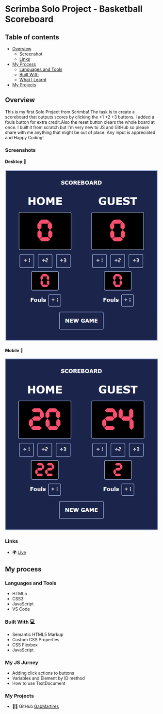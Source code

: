 # Scrimba Solo Project - Basketball Scoreboard

## Table of contents

- [Overview](#overview)
  - [Screenshot](#screenshot)
  - [Links](#links)
- [My Process](#my-process)
  - [Languages and Tools](#languages-and-tools)
  - [Built With](#built-with)
  - [What I Learnt](#my-js-jurney)  
- [My Projects](#my-projects)

## Overview
This is my first Solo Project from Scrimba! The task is to create a scoreboard that outputs scores by clicking the +1 +2 +3 buttons. I added a fouls button for extra credit.Also the reset button clears the whole board at once. I built it from scratch but I'm very new to JS and GitHub so please share with me anything that might be out of place. Any input is appreciated and Happy Coding!
### Screenshots

#### Desktop 📸

![Scoreboard Empty View](https://raw.githubusercontent.com/gabmartires/SoloProject-Scoreboard/home/images/empty-state.png)

#### Mobile 📸

![Scoreboard Working View](https://raw.githubusercontent.com/gabmartires/SoloProject-Scoreboard/home/images/working-state.png)

### Links

- 🌍 [Live](https://scrimba-gm-scoreboard.netlify.app/)

## My process

### Languages and Tools

- HTML5
- CSS3
- JavaScript
- VS Code

### Built With 💻

- Semantic HTML5 Markup
- Custom CSS Properties
- CSS Flexbox
- JavaScript

### My JS Jurney 

- Adding click actions to buttons
- Variables and Element by ID method
- How to use TextDocument

### My Projects
- 👦🏽 GitHub [GabMartires](https://github.com/gabmartires)